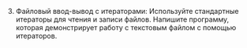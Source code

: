 
3. Файловый ввод-вывод с итераторами:
Используйте стандартные итераторы для чтения и записи файлов. Напишите программу, которая демонстрирует работу с текстовым файлом с помощью итераторов.
